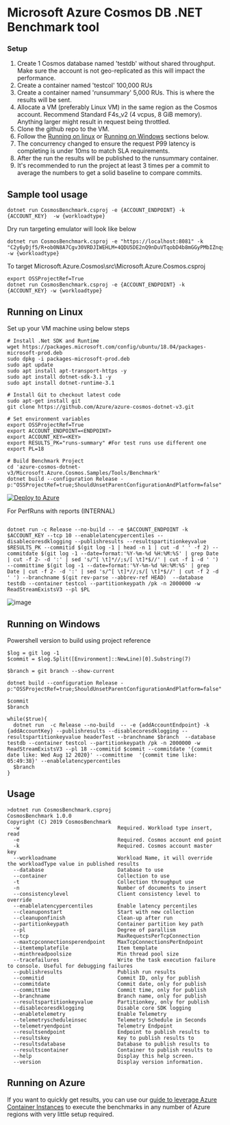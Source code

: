 # Microsoft Azure Cosmos DB .NET Benchmark tool

### Setup
1. Create 1 Cosmos database named 'testdb' without shared throughput. Make sure the account is not geo-replicated as this will impact the performance. 
2. Create a container named 'testcol' 100,000 RUs
3. Create a container named 'runsummary' 5,000 RUs. This is where the results will be sent.
4. Allocate a VM (preferably Linux VM) in the same region as the Cosmos account. Recommend Standard F4s_v2 (4 vcpus, 8 GiB memory). Anything larger might result in request being throttled.
5. Clone the github repo to the VM. 
6. Follow the [Running on linux](linux) or [Running on Windows](windows) sections below.
7. The concurrency changed to ensure the request P99 latency is completing is under 10ms to match SLA requirements.
8. After the run the results will be published to the runsummary container. 
9. It's recommended to run the project at least 3 times per a commit to average the numbers to get a solid baseline to compare commits.

## Sample tool usage
```
dotnet run CosmosBenchmark.csproj -e {ACCOUNT_ENDPOINT} -k {ACCOUNT_KEY}  -w {workloadtype}
```

Dry run targeting emulator will look like below
```
dotnet run CosmosBenchmark.csproj -e "https://localhost:8081" -k "C2y6yDjf5/R+ob0N8A7Cgv30VRDJIWEHLM+4QDU5DE2nQ9nDuVTqobD4b8mGGyPMbIZnqyMsEcaGQy67XIw/Jw==" -w {workloadtype}
```

To target Microsoft.Azure.Cosmos\src\Microsoft.Azure.Cosmos.csproj
```
export OSSProjectRef=True
dotnet run CosmosBenchmark.csproj -e {ACCOUNT_ENDPOINT} -k {ACCOUNT_KEY} -w {workloadtype}
```

## Running on Linux <a name="linux"></a>
Set up your VM machine using below steps
```
# Install .Net SDK and Runtime
wget https://packages.microsoft.com/config/ubuntu/18.04/packages-microsoft-prod.deb
sudo dpkg -i packages-microsoft-prod.deb
sudo apt update
sudo apt install apt-transport-https -y
sudo apt install dotnet-sdk-3.1 -y
sudo apt install dotnet-runtime-3.1

# Install Git to checkout latest code
sudo apt-get install git
git clone https://github.com/Azure/azure-cosmos-dotnet-v3.git

# Set environment variables
export OSSProjectRef=True
export ACCOUNT_ENDPOINT=<ENDPOINT>
export ACCOUNT_KEY=<KEY>
export RESULTS_PK="runs-summary" #For test runs use different one
export PL=18

# Build Benchmark Project
cd 'azure-cosmos-dotnet-v3/Microsoft.Azure.Cosmos.Samples/Tools/Benchmark'
dotnet build --configuration Release -p:"OSSProjectRef=true;ShouldUnsetParentConfigurationAndPlatform=false"

```


   [![Deploy to Azure](https://aka.ms/deploytoazurebutton)](https://portal.azure.com/#create/Microsoft.Template/uri/https%3A%2F%2Fraw.githubusercontent.com%2FAzure%2Fazure-cosmos-dotnet-v3%2Fusers%2Fv-dchaava%2Fbenchmark-diagnostics%2F3889%2FMicrosoft.Azure.Cosmos.Samples%2FTools%2FBenchmark%2FAzureVmBenchmark%2Fazuredeploy.json)

For PerfRuns with reports (INTERNAL)
```

dotnet run -c Release --no-build -- -e $ACCOUNT_ENDPOINT -k $ACCOUNT_KEY --tcp 10 --enablelatencypercentiles --disablecoresdklogging --publishresults --resultspartitionkeyvalue $RESULTS_PK --commitid $(git log -1 | head -n 1 | cut -d ' ' -f 2) --commitdate $(git log -1 --date=format:'%Y-%m-%d %H:%M:%S' | grep Date | cut -f 2- -d ':' | sed 's/^[ \t]*//;s/[ \t]*$//' | cut -f 1 -d ' ') --committime $(git log -1 --date=format:'%Y-%m-%d %H:%M:%S' | grep Date | cut -f 2- -d ':' | sed 's/^[ \t]*//;s/[ \t]*$//' | cut -f 2 -d ' ') --branchname $(git rev-parse --abbrev-ref HEAD)  --database testdb --container testcol --partitionkeypath /pk -n 2000000 -w ReadStreamExistsV3 --pl $PL 
```

![image](https://user-images.githubusercontent.com/6880899/61565403-8e41bd00-aa96-11e9-9996-b7fc77c3aed3.png)

## Running on Windows <a name="windows"></a>

Powershell version to build using project reference
```
$log = git log -1
$commit = $log.Split([Environment]::NewLine)[0].Substring(7)

$branch = git branch --show-current

dotnet build --configuration Release -p:"OSSProjectRef=true;ShouldUnsetParentConfigurationAndPlatform=false"
 
$commit
$branch

while($true){
  dotnet run  -c Release --no-build  -- -e {addAccountEndpoint} -k {addAccountKey} --publishresults --disablecoresdklogging --resultspartitionkeyvalue headerTest --branchname $branch  --database testdb --container testcol --partitionkeypath /pk -n 2000000 -w ReadStreamExistsV3 --pl 18 --commitid $commit --commitdate '{commit date like: Wed Aug 12 2020}' --committime  '{commit time like: 05:49:38}' --enablelatencypercentiles
  $branch
}
```

## Usage
```
>dotnet run CosmosBenchmark.csproj
CosmosBenchmark 1.0.0
Copyright (C) 2019 CosmosBenchmark
  -w                                Required. Workload type insert, read
  -e                                Required. Cosmos account end point
  -k                                Required. Cosmos account master key
  --workloadname                    Workload Name, it will override the workloadType value in published results
  --database                        Database to use
  --container                       Collection to use
  -t                                Collection throughput use
  -n                                Number of documents to insert
  --consistencylevel                Client consistency level to override
  --enablelatencypercentiles        Enable latency percentiles
  --cleanuponstart                  Start with new collection
  --cleanuponfinish                 Clean-up after run
  --partitionkeypath                Container partition key path
  --pl                              Degree of parallism
  --tcp                             MaxRequestsPerTcpConnection
  --maxtcpconnectionsperendpoint    MaxTcpConnectionsPerEndpoint
  --itemtemplatefile                Item template
  --minthreadpoolsize               Min thread pool size
  --tracefailures                   Write the task execution failure to console. Useful for debugging failures
  --publishresults                  Publish run results
  --commitid                        Commit ID, only for publish
  --commitdate                      Commit date, only for publish
  --committime                      Commit time, only for publish
  --branchname                      Branch name, only for publish
  --resultspartitionkeyvalue        Partitionkey, only for publish
  --disablecoresdklogging           Disable core SDK logging
  --enabletelemetry                 Enable Telemetry
  --telemetryscheduleinsec          Telemetry Schedule in Seconds
  --telemetryendpoint               Telemetry Endpoint
  --resultsendpoint                 Endpoint to publish results to
  --resultskey                      Key to publish results to
  --resultsdatabase                 Database to publish results to
  --resultscontainer                Container to publish results to
  --help                            Display this help screen.
  --version                         Display version information.
```

## Running on Azure

If you want to quickly get results, you can use our [guide to leverage Azure Container Instances](./AzureContainerInstances/README.md) to execute the benchmarks in any number of Azure regions with very little setup required.

